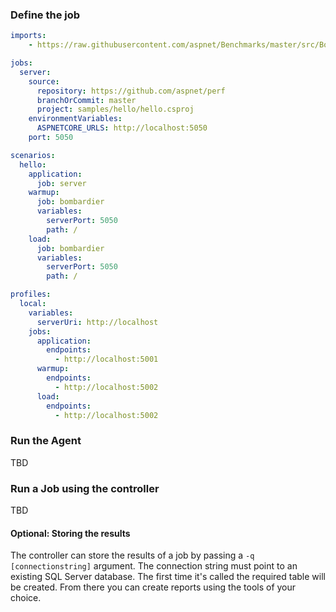 
### Define the job

```yml
imports:
    - https://raw.githubusercontent.com/aspnet/Benchmarks/master/src/BombardierClient/bombardier.yml

jobs:
  server:
    source:
      repository: https://github.com/aspnet/perf
      branchOrCommit: master
      project: samples/hello/hello.csproj
    environmentVariables:
      ASPNETCORE_URLS: http://localhost:5050
    port: 5050

scenarios:
  hello:
    application:
      job: server
    warmup:
      job: bombardier
      variables:
        serverPort: 5050
        path: /
    load:
      job: bombardier
      variables:
        serverPort: 5050
        path: /

profiles:
  local:
    variables:
      serverUri: http://localhost
    jobs: 
      application:
        endpoints: 
          - http://localhost:5001
      warmup:
        endpoints: 
          - http://localhost:5002
      load:
        endpoints: 
          - http://localhost:5002
```

### Run the Agent

TBD

### Run a Job using the controller

TBD

#### Optional: Storing the results

The controller can store the results of a job by passing a `-q [connectionstring]` argument. The connection
string must point to an existing SQL Server database. The first time it's called the required table will be created.
From there you can create reports using the tools of your choice.
